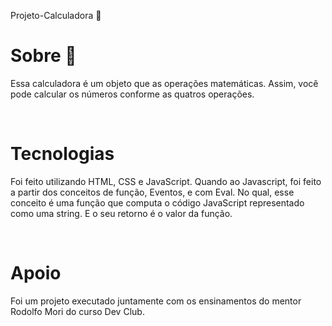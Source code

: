  Projeto-Calculadora 🧮
 <h1>Sobre 📝</h1>
 <p>Essa calculadora é um objeto que as operações matemáticas. Assim, você pode calcular os números conforme as quatros operações.</p>
 <br>
 <h1>Tecnologias</h1>
 <p>Foi feito utilizando HTML, CSS e JavaScript. 
 Quando ao Javascript, foi feito a partir dos conceitos de função, Eventos, e com Eval. No qual, esse conceito é uma função que computa o código JavaScript
 representado como uma string. E o seu retorno é o valor da função.</p>
 <br>
 <h1>Apoio</h1>
<p>Foi um projeto executado juntamente com os ensinamentos do mentor Rodolfo Mori do curso Dev Club.</p>
